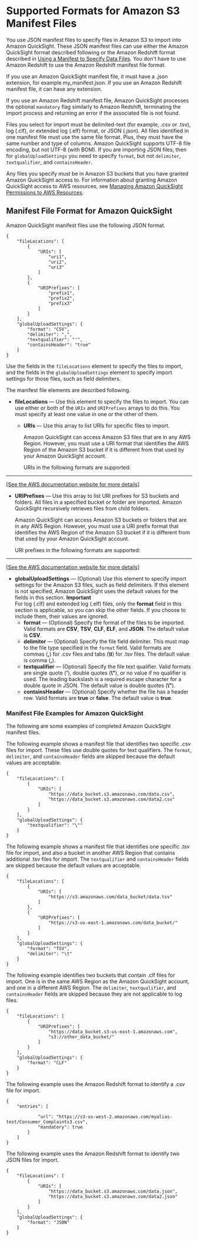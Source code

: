 # Supported Formats for Amazon S3 Manifest Files<a name="supported-manifest-file-format"></a>

You use JSON manifest files to specify files in Amazon S3 to import into Amazon QuickSight\. These JSON manifest files can use either the Amazon QuickSight format described following or the Amazon Redshift format described in [Using a Manifest to Specify Data Files](http://docs.aws.amazon.com/redshift/latest/dg/loading-data-files-using-manifest.html)\. You don't have to use Amazon Redshift to use the Amazon Redshift manifest file format\. 

If you use an Amazon QuickSight manifest file, it must have a \.json extension, for example my\_manifest\.json\. If you use an Amazon Redshift manifest file, it can have any extension\. 

If you use an Amazon Redshift manifest file, Amazon QuickSight processes the optional `mandatory` flag similarly to Amazon Redshift, terminating the import process and returning an error if the associated file is not found\.

Files you select for import must be delimited\-text \(for example, \.csv or \.tsv\), log \(\.clf\), or extended log \(\.elf\) format, or JSON \(\.json\)\. All files identified in one manifest file must use the same file format\. Plus, they must have the same number and type of columns\. Amazon QuickSight supports UTF\-8 file encoding, but not UTF\-8 \(with BOM\)\. If you are importing JSON files, then for `globalUploadSettings` you need to specify `format`, but not `delimiter`, `textqualifier`, and `containsHeader`\.

Any files you specify must be in Amazon S3 buckets that you have granted Amazon QuickSight access to\. For information about granting Amazon QuickSight access to AWS resources, see [Managing Amazon QuickSight Permissions to AWS Resources](managing-permissions.md)\.

## Manifest File Format for Amazon QuickSight<a name="quicksight-manifest-file-format"></a>

Amazon QuickSight manifest files use the following JSON format\.

```
{
    "fileLocations": [
        {
            "URIs": [
                "uri1",
                "uri2",
                "uri3"
            ]
        },
        {
            "URIPrefixes": [
                "prefix1",
                "prefix2",
                "prefix3"
            ]
        }
    ],
    "globalUploadSettings": {
        "format": "CSV",
        "delimiter": ",",
        "textqualifier": "'",
        "containsHeader": "true"
    }
}
```

Use the fields in the `fileLocations` element to specify the files to import, and the fields in the `globalUploadSettings` element to specify import settings for those files, such as field delimiters\. 

The manifest file elements are described following\.
+ **fileLocations** — Use this element to specify the files to import\. You can use either or both of the `URIs` and `URIPrefixes` arrays to do this\. You must specify at least one value in one or the other of them\.
  + **URIs** — Use this array to list URIs for specific files to import\.

    Amazon QuickSight can access Amazon S3 files that are in any AWS Region\. However, you must use a URI format that identifies the AWS Region of the Amazon S3 bucket if it is different from that used by your Amazon QuickSight account\.

    URIs in the following formats are supported:  
****    
[\[See the AWS documentation website for more details\]](http://docs.aws.amazon.com/quicksight/latest/user/supported-manifest-file-format.html)
  + **URIPrefixes** — Use this array to list URI prefixes for S3 buckets and folders\. All files in a specified bucket or folder are imported\. Amazon QuickSight recursively retrieves files from child folders\.

    Amazon QuickSight can access Amazon S3 buckets or folders that are in any AWS Region\. However, you must use a URI prefix format that identifies the AWS Region of the Amazon S3 bucket if it is different from that used by your Amazon QuickSight account\.

    URI prefixes in the following formats are supported:  
****    
[\[See the AWS documentation website for more details\]](http://docs.aws.amazon.com/quicksight/latest/user/supported-manifest-file-format.html)
+ **globalUploadSettings** — \(Optional\) Use this element to specify import settings for the Amazon S3 files, such as field delimiters\. If this element is not specified, Amazon QuickSight uses the default values for the fields in this section\.
**Important**  
For log \(\.clf\) and extended log \(\.elf\) files, only the **format** field in this section is applicable, so you can skip the other fields\. If you choose to include them, their values are ignored\. 
  + **format** — \(Optional\) Specify the format of the files to be imported\. Valid formats are **CSV**, **TSV**, **CLF**, **ELF**, and **JSON**\. The default value is **CSV**\.
  + **delimiter** — \(Optional\) Specify the file field delimiter\. This must map to the file type specified in the `format` field\. Valid formats are commas \(**,**\) for \.csv files and tabs \(**\\t**\) for \.tsv files\. The default value is comma \(**,**\)\.
  + **textqualifier** — \(Optional\) Specify the file text qualifier\. Valid formats are single quote \(**'**\), double quotes \(**\\"**\), or no value if no qualifier is used\. The leading backslash is a required escape character for a double quote in JSON\. The default value is double quotes \(**\\"**\)\.
  + **containsHeader** — \(Optional\) Specify whether the file has a header row\. Valid formats are **true** or **false**\. The default value is **true**\.

### Manifest File Examples for Amazon QuickSight<a name="quicksight-manifest-file-examples"></a>

The following are some examples of completed Amazon QuickSight manifest files\.

The following example shows a manifest file that identifies two specific \.csv files for import\. These files use double quotes for text qualifiers\. The `format`, `delimiter`, and `containsHeader` fields are skipped because the default values are acceptable\.

```
{
    "fileLocations": [
        {
            "URIs": [
                "https://data_bucket.s3.amazonaws.com/data.csv",
                "https://data_bucket.s3.amazonaws.com/data2.csv"
            ]
        }
    ],
    "globalUploadSettings": {
        "textqualifier": "\""
    }
}
```

The following example shows a manifest file that identifies one specific \.tsv file for import, and also a bucket in another AWS Region that contains additional \.tsv files for import\. The `textqualifier` and `containsHeader` fields are skipped because the default values are acceptable\.

```
{
    "fileLocations": [
        {
            "URIs": [
                "https://s3.amazonaws.com/data_bucket/data.tsv"
            ]
        },
        {
            "URIPrefixes": [
                "https://s3-us-east-1.amazonaws.com/data_bucket/"
            ]
        }
    ],
    "globalUploadSettings": {
        "format": "TSV",
        "delimiter": "\t"
    }
}
```

The following example identifies two buckets that contain \.clf files for import\. One is in the same AWS Region as the Amazon QuickSight account, and one in a different AWS Region\. The `delimiter`, `textqualifier`, and `containsHeader` fields are skipped because they are not applicable to log files\.

```
{
    "fileLocations": [
        {
            "URIPrefixes": [
                "https://data_bucket.s3-us-east-1.amazonaws.com",
                "s3://other_data_bucket/"
            ]
        }
    ],
    "globalUploadSettings": {
        "format": "CLF"
    }
}
```

The following example uses the Amazon Redshift format to identify a \.csv file for import\.

```
{
    "entries": [
        
            "url": "https://s3-us-west-2.amazonaws.com/myalias-test/Consumer_Complaints3.csv",
            "mandatory": true
        }
    ]
}
```

The following example uses the Amazon Redshift format to identify two JSON files for import\.

```
{
    "fileLocations": [
        {
            "URIs": [
                "https://data_bucket.s3.amazonaws.com/data.json",
                "https://data_bucket.s3.amazonaws.com/data2.json"
            ]
        }
    ],
    "globalUploadSettings": {
        "format": "JSON"
    }
}
```